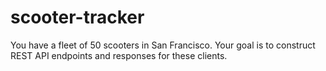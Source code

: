 # scooter-tracker
You have a fleet of 50 scooters in San Francisco. Your goal is to construct REST API endpoints and responses for these clients.
